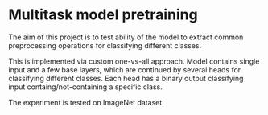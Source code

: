 # Multitask model pretraining

The aim of this project is to test ability of the model
to extract common preprocessing operations for classifying
different classes.

This is implemented via custom one-vs-all approach. Model
contains single input and a few base layers, which are continued
by several heads for classifying different classes.
Each head has a binary output classifying input containg/not-containing
a specific class.

The experiment is tested on ImageNet dataset.
